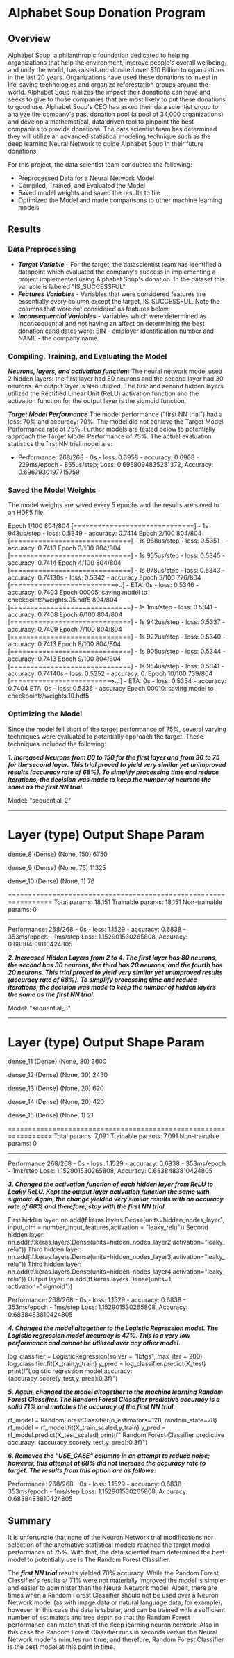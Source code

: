 # Alphabet Soup Donation Program

## Overview

Alphabet Soup, a philanthropic foundation dedicated to helping organizations that help the environment, improve people's overall wellbeing, and unify the world, has raised and donated over $10 Billion to oganizations in the last 20 years.  Organizations have used these donations to invest in life-saving technologies and organize reforestation groups around the world.  Alphabet Soup realizes the impact their donations can have and seeks to give to those companies that are most likely to put these donations to good use.  Alphabet Soup's CEO has asked their data scientist group to analyze the company's past donation pool (a pool of 34,000 organizations) and develop a mathematical, data driven tool to pinpoint the best companies to provide donations.  The data scientist team has determined they will utilize an advanced statistical modeling technique such as the deep learning Neural Network to guide Alphabet Soup in their future donations.

For this project, the data scientist team conducted the following:
* Preprocessed Data for a Neural Network Model
* Compiled, Trained, and Evaluated the Model
* Saved model weights and saved the results to file
* Optimized the Model and made comparisons to other machine learning models

## Results

### Data Preprocessing
*  ***Target Variable*** - For the target, the datascientist team has identified a datapoint which evaluated the company's success in implementing a project implemented using Alphabet Soup's donation.  In the dataset this variable is labeled "IS_SUCCESSFUL".
*  ***Features Variables*** - Variables that were considered features are essentially every column except the target, IS_SUCCESSFUL.  Note the columns that were not considered as features below.
*  ***Inconsequential Variables*** - Variables which were determined as inconsequential and not having an affect on determining the best donation candidates were: EIN - employer identification number and NAME - the company name.

### Compiling, Training, and Evaluating the Model
***Neurons, layers, and activation function:*** The neural network model used 2 hidden layers: the first layer had 80 neurons and the second layer had 30 neurons.  An output layer is also utilized. The first and second hidden layers utilized the Rectified Linear Unit (ReLU) activation function and the activation function for the output layer is the sigmoid function.

***Target Model Performance*** The model performance ("first NN trial") had a loss: 70% and accuracy: 70%.  The model did not achieve the Target Model Performance rate of 75%.  Further models are tested below to potentially approach the Target Model Performance of 75%.  The actual evaluation statistics the first NN trial model are: 

* Performance:
268/268 - 0s - loss: 0.6958 - accuracy: 0.6968 - 229ms/epoch - 855us/step; Loss: 0.6958094835281372, Accuracy: 0.6967930197715759

### Saved the Model Weights
The model weights are saved every 5 epochs and the results are saved to an HDF5 file.

Epoch 1/100
804/804 [==============================] - 1s 943us/step - loss: 0.5349 - accuracy: 0.7414
Epoch 2/100
804/804 [==============================] - 1s 968us/step - loss: 0.5351 - accuracy: 0.7413
Epoch 3/100
804/804 [==============================] - 1s 955us/step - loss: 0.5345 - accuracy: 0.7414
Epoch 4/100
804/804 [==============================] - 1s 978us/step - loss: 0.5343 - accuracy: 0.74130s - loss: 0.5342 - accuracy
Epoch 5/100
776/804 [===========================>..] - ETA: 0s - loss: 0.5346 - accuracy: 0.7403
Epoch 00005: saving model to checkpoints\weights.05.hdf5
804/804 [==============================] - 1s 1ms/step - loss: 0.5341 - accuracy: 0.7408
Epoch 6/100
804/804 [==============================] - 1s 942us/step - loss: 0.5337 - accuracy: 0.7409
Epoch 7/100
804/804 [==============================] - 1s 922us/step - loss: 0.5340 - accuracy: 0.7413
Epoch 8/100
804/804 [==============================] - 1s 905us/step - loss: 0.5344 - accuracy: 0.7413
Epoch 9/100
804/804 [==============================] - 1s 954us/step - loss: 0.5341 - accuracy: 0.74140s - loss: 0.5352 - accuracy: 0.
Epoch 10/100
739/804 [==========================>...] - ETA: 0s - loss: 0.5354 - accuracy: 0.7404 ETA: 0s - loss: 0.5335 - accuracy
Epoch 00010: saving model to checkpoints\weights.10.hdf5

### Optimizing the Model
Since the model fell short of the target performance of 75%, several varying techniques were evaluated to potentially approach the target.  These techniques included the following:

***1.  Increased Neurons from 80 to 150 for the first layer and from 30 to 75 for the second layer.  This trial proved to yield very similar yet unimproved results (accuracy rate of 68%).  To simplify processing time and reduce iterations, the decision was made to keep the number of neurons the same as the ***first NN trial***.***
   
Model: "sequential_2"
_________________________________________________________________
 Layer (type)                Output Shape              Param    
=================================================================
 dense_8 (Dense)             (None, 150)               6750      
                                                                 
 dense_9 (Dense)             (None, 75)                11325     
                                                                 
 dense_10 (Dense)            (None, 1)                 76        
                                                                 
=================================================================
Total params: 18,151
Trainable params: 18,151
Non-trainable params: 0
_________________________________________________________________

Performance:
268/268 - 0s - loss: 1.1529 - accuracy: 0.6838 - 353ms/epoch - 1ms/step
Loss: 1.152901530265808, Accuracy: 0.6838483810424805

***2.  Increased Hidden Layers from 2 to 4.  The first layer has 80 neurons, the second has 30 neurons, the third has 20 neurons, and the fourth has 20 neurons. This trial proved to yield very similar yet unimproved results (accuracy rate of 68%).  To simplify processing time and reduce iterations, the decision was made to keep the number of hidden layers the same as the ***first NN trial***.***

Model: "sequential_3"
_________________________________________________________________
 Layer (type)                Output Shape              Param    
=================================================================
 dense_11 (Dense)            (None, 80)                3600      
                                                                 
 dense_12 (Dense)            (None, 30)                2430      
                                                                 
 dense_13 (Dense)            (None, 20)                620       
                                                                 
 dense_14 (Dense)            (None, 20)                420       
                                                                 
 dense_15 (Dense)            (None, 1)                 21        
                                                                 
=================================================================
Total params: 7,091
Trainable params: 7,091
Non-trainable params: 0
_________________________________________________________________

Performance
268/268 - 0s - loss: 1.1529 - accuracy: 0.6838 - 353ms/epoch - 1ms/step
Loss: 1.152901530265808, Accuracy: 0.6838483810424805

***3.  Changed the activation function of each hidden layer from ReLU to Leaky ReLU.  Kept the output layer activation function the same with sigmoid.  Again, the change yielded very similar results with an accuracy rate of 68% and therefore, stay with the ***first NN trial***.***

First hidden layer:
nn.add(tf.keras.layers.Dense(units=hidden_nodes_layer1, input_dim = number_input_features,activation = "leaky_relu"))
Second hidden layer:
nn.add(tf.keras.layers.Dense(units=hidden_nodes_layer2,activation="leaky_relu"))
Third hidden layer:
nn.add(tf.keras.layers.Dense(units=hidden_nodes_layer3,activation="leaky_relu"))
Third hidden layer:
nn.add(tf.keras.layers.Dense(units=hidden_nodes_layer4,activation="leaky_relu"))
Output layer:
nn.add(tf.keras.layers.Dense(units=1, activation="sigmoid"))

Performance:
268/268 - 0s - loss: 1.1529 - accuracy: 0.6838 - 353ms/epoch - 1ms/step
Loss: 1.152901530265808, Accuracy: 0.6838483810424805

***4.  Changed the model altogether to the Logistic Regression model.  The Logistic regression model accuracy is 47%.  This is a very low performance and cannot be utilized over any other model.***

log_classifier = LogisticRegression(solver = "lbfgs", max_iter = 200)
log_classifier.fit(X_train,y_train)
y_pred = log_classifier.predict(X_test)
print(f"Logistic regression model accuracy: {accuracy_score(y_test,y_pred):0.3f}")

***5.  Again, changed the model altogether to the machine learning Random Forest Classifier.  The Random Forest Classifier predictive accuracy is a solid 71% and matches the accuracy of the ***first NN trial***.***

rf_model = RandomForestClassifier(n_estimators=128, random_state=78)
rf_model = rf_model.fit(X_train_scaled,y_train)
y_pred = rf_model.predict(X_test_scaled)
print(f" Random Forest Classifier predictive accuracy: {accuracy_score(y_test,y_pred):0.3f}")

***6.  Removed the "USE_CASE" columns in an attempt to reduce noise; however, this attempt at 68% did not increase the accuracy rate to target.  The results from this option are as follows:***

Performance:
268/268 - 0s - loss: 1.1529 - accuracy: 0.6838 - 353ms/epoch - 1ms/step
Loss: 1.152901530265808, Accuracy: 0.6838483810424805

## Summary
It is unfortunate that none of the Neuron Network trial modifications nor selection of the alternative statistical models reached the target model performance of 75%.  With that, the data scientist team determined the best model to potentially use is The Random Forest Classifier. 

The ***first NN trial*** results yielded 70% accuracy.   While the Random Forest Classifier's results at 71% were not materially improved the model is simpler and easier to administer than the Neural Network model.  Albeit, there are times when a Random Forest Classifier should not be used over a Neuron Network model (as with image data or natural language data, for example); however, in this case the data is tabular, and can be trained with a sufficient number of estimators and tree depth so that the Random Forest performance can match that of the deep learning neuron network.  Also in this case the Random Forest Classifier runs in seconds versus the Neural Network model's minutes run time; and therefore, Random Forest Classifier is the best model at this point in time.

